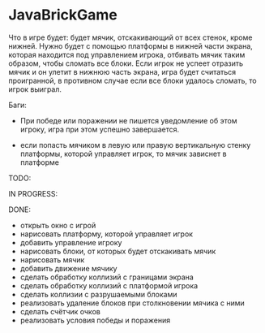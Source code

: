 # JavaBrickGame

Что в игре будет: будет мячик, отскакивающий от всех стенок, кроме нижней. Нужно будет с помощью платформы в нижней части экрана, которая находится под управлением игрока, отбивать мячик таким образом, чтобы сломать все блоки. Если игрок не успеет отразить мячик и он улетит в нижнюю часть экрана, игра будет считаться проигранной, в противном случае если все блоки удалось сломать, то игрок выиграл.

Баги: 
- При победе или поражении не пишется уведомление об этом игроку, игра при этом успешно завершается.

- если попасть мячиком в левую или правую вертикальную стенку платформы, которой управляет игрок, то мячик зависнет в платформе


TODO:


IN PROGRESS:


DONE:
- открыть окно с игрой
- нарисовать платформу, которой управляет игрок
- добавить управление игроку
- нарисовать блоки, от которых будет отскакивать мячик
- нарисовать мячик
- добавить движение мячику
- сделать обработку коллизий с границами экрана
- сделать обработку коллизий с платформой игрока
- сделать коллизии с разрушаемыми блоками
- реализовать удаление блоков при столкновении мячика с ними
- сделать счётчик очков
- реализовать условия победы и поражения
